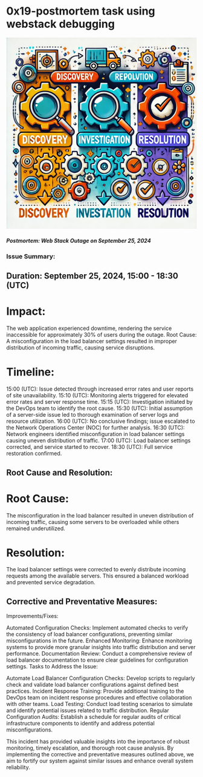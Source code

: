 # 0x19-postmortem task using webstack debugging
![Technical Issue Resolution](./postmorterm_technical.webp)
##### Postmortem: Web Stack Outage on September 25, 2024

### Issue Summary:

## Duration: September 25, 2024, 15:00 - 18:30 (UTC)

# Impact:

The web application experienced downtime, rendering the service inaccessible for approximately 30% of users during the outage.
Root Cause: A misconfiguration in the load balancer settings resulted in improper distribution of incoming traffic, causing service disruptions.

# Timeline:

15:00 (UTC): Issue detected through increased error rates and user reports of site unavailability.
15:10 (UTC): Monitoring alerts triggered for elevated error rates and server response time.
15:15 (UTC): Investigation initiated by the DevOps team to identify the root cause.
15:30 (UTC): Initial assumption of a server-side issue led to thorough examination of server logs and resource utilization.
16:00 (UTC): No conclusive findings; issue escalated to the Network Operations Center (NOC) for further analysis.
16:30 (UTC): Network engineers identified misconfiguration in load balancer settings causing uneven distribution of traffic.
17:00 (UTC): Load balancer settings corrected, and service started to recover.
18:30 (UTC): Full service restoration confirmed.

## Root Cause and Resolution:

# Root Cause:

The misconfiguration in the load balancer resulted in uneven distribution of incoming traffic, causing some servers to be overloaded while others remained underutilized.

# Resolution:

The load balancer settings were corrected to evenly distribute incoming requests among the available servers. This ensured a balanced workload and prevented service degradation.

## Corrective and Preventative Measures:

Improvements/Fixes:

Automated Configuration Checks: Implement automated checks to verify the consistency of load balancer configurations, preventing similar misconfigurations in the future.
Enhanced Monitoring: Enhance monitoring systems to provide more granular insights into traffic distribution and server performance.
Documentation Review: Conduct a comprehensive review of load balancer documentation to ensure clear guidelines for configuration settings.
Tasks to Address the Issue:

Automate Load Balancer Configuration Checks: Develop scripts to regularly check and validate load balancer configurations against defined best practices.
Incident Response Training: Provide additional training to the DevOps team on incident response procedures and effective collaboration with other teams.
Load Testing: Conduct load testing scenarios to simulate and identify potential issues related to traffic distribution.
Regular Configuration Audits: Establish a schedule for regular audits of critical infrastructure components to identify and address potential misconfigurations.

This incident has provided valuable insights into the importance of robust monitoring, timely escalation, and thorough root cause analysis. By implementing the corrective and preventative measures outlined above, we aim to fortify our system against similar issues and enhance overall system reliability.
